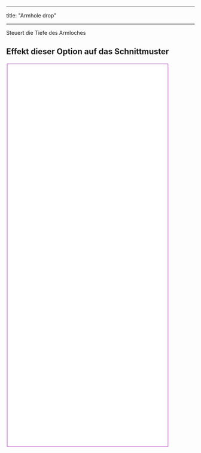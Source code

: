 - - -
title: "Armhole drop"
- - -

Steuert die Tiefe des Armloches

## Effekt dieser Option auf das Schnittmuster

![Dieses Bild zeigt den Effekt dieser Option, indem es mehrere Varianten überlagert, die einen anderen Wert für diese Option haben](tiberius_armholedrop_sample.svg "Effect of this option on the pattern")
